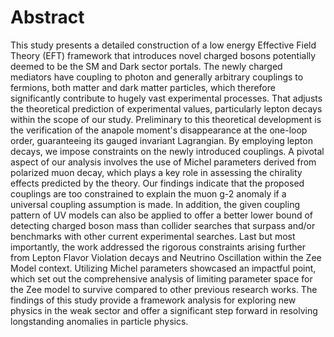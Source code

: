 # Abstract

This study presents a detailed construction of a low energy Effective Field Theory (EFT) framework that introduces novel charged bosons potentially deemed to be the SM and Dark sector portals. The newly charged mediators have coupling to photon and generally arbitrary couplings to fermions, both matter and dark matter particles, which therefore significantly contribute to hugely vast experimental processes. That adjusts the theoretical prediction of experimental values, particularly lepton decays within the scope of our study. Preliminary to this theoretical development is the verification of the anapole moment's disappearance at the one-loop order, guaranteeing its gauged invariant Lagrangian. By employing lepton decays, we impose constraints on the newly introduced couplings. A pivotal aspect of our analysis involves the use of Michel parameters derived from polarized muon decay, which plays a key role in assessing the chirality effects predicted by the theory. Our findings indicate that the proposed couplings are too constrained to explain the muon g-2 anomaly if a universal coupling assumption is made. In addition, the given coupling pattern of UV models can also be applied to offer a better lower bound of detecting charged boson mass than collider searches that surpass and/or benchmarks with other current experimental searches. 
Last but most importantly, the work addressed the rigorous constraints arising further from Lepton Flavor Violation decays and Neutrino Oscillation within the Zee Model context. Utilizing Michel parameters showcased an impactful point, which set out the comprehensive analysis of limiting parameter space for the Zee model to survive compared to other previous research works. The findings of this study provide a framework analysis for exploring new physics in the weak sector and offer a significant step forward in resolving longstanding anomalies in particle physics. 
